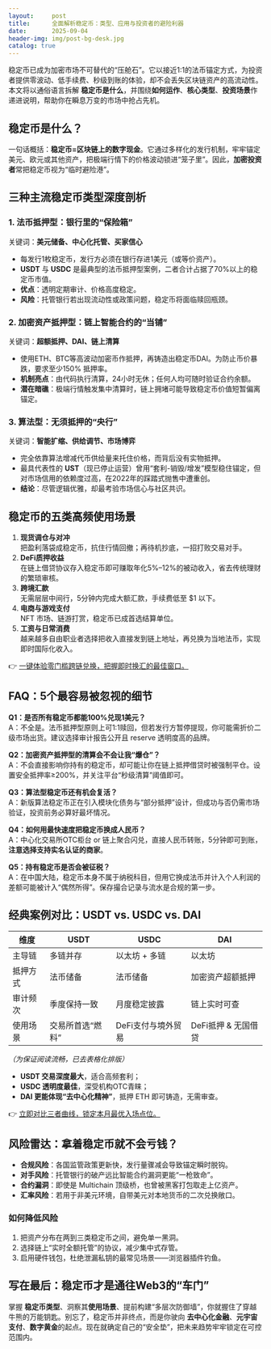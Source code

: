 ```yaml
---
layout:     post
title:      全面解析稳定币：类型、应用与投资者的避险利器
date:       2025-09-04
header-img: img/post-bg-desk.jpg
catalog: true
---
```


稳定币已成为加密市场不可替代的“压舱石”。它以接近1:1的法币锚定方式，为投资者提供零波动、低手续费、秒级到账的体验，却不会丢失区块链资产的高流动性。本文将以通俗语言拆解 **稳定币是什么**，并围绕**如何运作**、**核心类型**、**投资场景**作递进说明，帮助你在瞬息万变的市场中抢占先机。  

## 稳定币是什么？  
一句话概括：**稳定币=区块链上的数字现金**。它通过多样化的发行机制，牢牢锚定美元、欧元或其他资产，把极端行情下的价格波动锁进“笼子里”。因此，**加密投资者**常把稳定币视为“临时避险港”。  

## 三种主流稳定币类型深度剖析  

### 1. 法币抵押型：银行里的“保险箱”  
关键词：**美元储备、中心化托管、买家信心**  
- 每发行1枚稳定币，发行方必须在银行存进1美元（或等价资产）。  
- **USDT** 与 **USDC** 是最典型的法币抵押型案例，二者合计占据了70%以上的稳定币市值。  
- **优点**：透明定期审计、价格高度稳定。  
- **风险**：托管银行若出现流动性或政策问题，稳定币将面临赎回瓶颈。  

### 2. 加密资产抵押型：链上智能合约的“当铺”  
关键词：**超额抵押、DAI、链上清算**  
- 使用ETH、BTC等高波动加密币作抵押，再铸造出稳定币DAI。为防止币价暴跌，要求至少150% 抵押率。  
- **机制亮点**：由代码执行清算，24小时无休；任何人均可随时验证合约余额。  
- **潜在暗礁**：极端行情触发集中清算时，链上拥堵可能导致稳定币价值短暂偏离锚定。  

### 3. 算法型：无须抵押的“央行”  
关键词：**智能扩缩、供给调节、市场博弈**  
- 完全依靠算法增减代币供给量来托住价格，而背后没有实物抵押。  
- 最具代表性的 **UST**（现已停止运营）曾用“套利-销毁/增发”模型稳住锚定，但对市场信用的依赖度过高，在2022年的踩踏式抛售中遭重创。  
- **结论**：尽管逻辑优雅，却最考验市场信心与社区共识。  

## 稳定币的五类高频使用场景  
1. **现货调仓与对冲**  
   把盈利落袋成稳定币，抗住行情回撤；再待机抄底，一招打败交易对手。  
2. **DeFi质押收益**  
   在链上借贷协议存入稳定币即可赚取年化5%–12%的被动收入，省去传统理财的繁琐审核。  
3. **跨境汇款**  
   无需层层中间行，5分钟内完成大额汇款，手续费低至 $1 以下。  
4. **电商与游戏支付**  
   NFT 市场、链游打赏，稳定币已成首选结算单位。  
5. **工资与日常消费**  
   越来越多自由职业者选择把收入直接发到链上地址，再兑换为当地法币，实现即时国际化收入。  

👉 [一键体验零门槛跨链兑换，把握即时换汇的最佳窗口。](https://okxdog.com/)  

## FAQ：5个最容易被忽视的细节  

**Q1：是否所有稳定币都能100%兑现1美元？**  
A：不全是。法币抵押型原则上可1:1赎回，但若发行方暂停提现，你可能需折价二级市场出货。建议选择审计报告公开且 reserve 透明度高的品牌。  

**Q2：加密资产抵押型的清算会不会让我“爆仓”？**  
A：不会直接影响你持有的稳定币，却可能让你在链上抵押借贷时被强制平仓。设置安全抵押率≥200%​，并关注平台“秒级清算”阈值即可。  

**Q3：算法型稳定币还有机会复活？**  
A：新版算法稳定币正在引入模块化债务与“部分抵押”设计，但成功与否仍需市场验证，投资前务必算好最坏情况。  

**Q4：如何用最快速度把稳定币换成人民币？**  
A：中心化交易所OTC柜台 or 链上聚合闪兑，直接人民币转账，5分钟即可到账，**注意选择支持实名认证的商家**。  

**Q5：持有稳定币是否会被征税？**  
A：在中国大陆，稳定币本身不属于纳税科目，但用它换成法币并计入个人利润的差额可能被计入“偶然所得”。保存撮合记录与流水是合规的第一步。  

## 经典案例对比：USDT vs. USDC vs. DAI  
| 维度 | USDT | USDC | DAI |  
|---|---|---|---|  
主导链 | 多链并存 | 以太坊 + 多链 | 以太坊 |  
抵押方式 | 法币储备 | 法币储备 | 加密资产超额抵押 |  
审计频次 | 季度保持一致 | 月度稳定披露 | 链上实时可查 |  
使用场景 | 交易所首选“燃料” | DeFi支付与境外贸易 | DeFi抵押 & 无国借贷 |  

*（为保证阅读流畅，已去表格化排版）*  

- **USDT 交易深度最大**，适合高频套利；  
- **USDC 透明度最佳**，深受机构OTC青睐；  
- **DAI 更能体现“去中心化精神”**，抵押 ETH 即可铸造，无需审查。  

👉 [立即对比三者曲线，锁定本月最优入场点位。](https://okxdog.com/)  

## 风险雷达：拿着稳定币就不会亏钱？  
- **合规风险**：各国监管政策更新快，发行量骤减会导致锚定瞬时脱钩。  
- **对手风险**：托管银行的破产远比智能合约漏洞更能“一枪致命”。  
- **合约漏洞**：即使是 Multichain 顶级桥，也曾被黑客打包取走上亿资产。  
- **汇率风险**：若用于非美元环境，自带美元对本地货币的二次兑换敞口。  

### 如何降低风险  
1. 把资产分布在两到三类稳定币之间，避免单一黑洞。  
2. 选择链上“实时全额托管”的协议，减少集中式存管。  
3. 启用硬件钱包，杜绝泄漏私钥的最常见场景——浏览器插件钓鱼。  

## 写在最后：稳定币才是通往Web3的“车门”  
掌握 **稳定币类型**、洞察其**使用场景**、提前构建“多层次防御墙”，你就握住了穿越牛熊的万能钥匙。别忘了，稳定币并非终点，而是你驶向 **去中心化金融**、**元宇宙支付**、**数字黄金**的起点。现在就确定自己的“安全垫”，把未来趋势牢牢锁定在可控范围内。